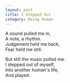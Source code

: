 ```yaml
---
layout: post
title: I Stepped Out
category: Being Human 
---
```


A sound pulled me in,  
A note, a rhythm.  
Judgement held me back,  
Fear held me still.

But still the music pulled me.  
I stepped out of myself,  
Into another human's life,  
And played.

